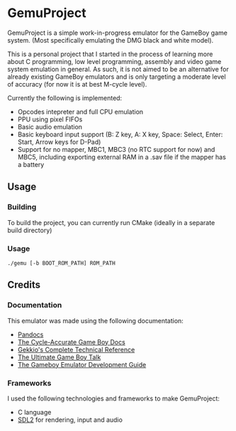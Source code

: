 # GemuProject
GemuProject is a simple work-in-progress emulator for the GameBoy game system. (Most specifically emulating the DMG black and white model).

This is a personal project that I started in the process of learning more about C programming, low level programming, assembly and video game system emulation in general. As such, it is not aimed to be an alternative for already existing GameBoy emulators and is only targeting a moderate level of accuracy (for now it is at best M-cycle level).

Currently the following is implemented:
- Opcodes intepreter and full CPU emulation
- PPU using pixel FIFOs
- Basic audio emulation
- Basic keyboard input support (B: Z key, A: X key, Space: Select, Enter: Start, Arrow keys for D-Pad)
- Support for no mapper, MBC1, MBC3 (no RTC support for now) and MBC5, including exporting external RAM in a .sav file if the mapper has a battery

## Usage
### Building
To build the project, you can currently run CMake (ideally in a separate build directory)

### Usage
`./gemu [-b BOOT_ROM_PATH] ROM_PATH`

## Credits
### Documentation
This emulator was made using the following documentation:
- [Pandocs](https://gbdev.io/pandocs/)
- [The Cycle-Accurate Game Boy Docs](https://github.com/AntonioND/giibiiadvance/blob/master/docs/TCAGBD.pdf)
- [Gekkio's Complete Technical Reference](https://gekkio.fi/files/gb-docs/gbctr.pdf)
- [The Ultimate Game Boy Talk](https://www.youtube.com/watch?v=HyzD8pNlpwI)
- [The Gameboy Emulator Development Guide](https://hacktix.github.io/GBEDG/)


### Frameworks
I used the following technologies and frameworks to make GemuProject:
- C language
- [SDL2](https://www.libsdl.org/) for rendering, input and audio
